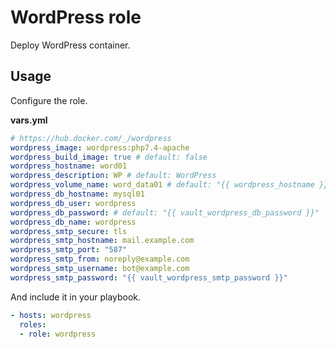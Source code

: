 # WordPress role

Deploy WordPress container.

## Usage

Configure the role.

**vars.yml**

```yml
# https://hub.docker.com/_/wordpress
wordpress_image: wordpress:php7.4-apache
wordpress_build_image: true # default: false
wordpress_hostname: word01
wordpress_description: WP # default: WordPress
wordpress_volume_name: word_data01 # default: "{{ wordpress_hostname }}"
wordpress_db_hostname: mysql01
wordpress_db_user: wordpress
wordpress_db_password: # default: "{{ vault_wordpress_db_password }}"
wordpress_db_name: wordpress
wordpress_smtp_secure: tls
wordpress_smtp_hostname: mail.example.com
wordpress_smtp_port: "587"
wordpress_smtp_from: noreply@example.com
wordpress_smtp_username: bot@example.com
wordpress_smtp_password: "{{ vault_wordpress_smtp_password }}"
```

And include it in your playbook.

```yml
- hosts: wordpress
  roles:
  - role: wordpress
```
